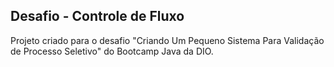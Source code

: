 ## Desafio - Controle de Fluxo

Projeto criado para o desafio "Criando Um Pequeno Sistema Para Validação de Processo Seletivo" do Bootcamp Java da DIO.
